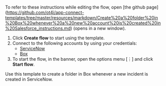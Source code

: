 To refer to these instructions while editing the flow, open [the github page]
(https://github.com/ot4i/app-connect-templates/tree/master/resources/markdown/Create%20a%20folder%20in%20Box%20whenever%20a%20new%20account%20is%20created%20in%20Salesforce_instructions.md) (opens in a new window).

1. Click **Create flow** to start using the template.
2. Connect to the following accounts by using your credentials:
   - [ServiceNow](https://www.ibm.com/docs/en/app-connect/saas?topic=apps-servicenow) 
   - [Box](https://www.ibm.com/docs/en/app-connect/saas?topic=apps-box)
3. To start the flow, in the banner, open the options menu [⋮] and click **Start flow**.

Use this template to create a folder in Box whenever a new incident is created in ServiceNow.